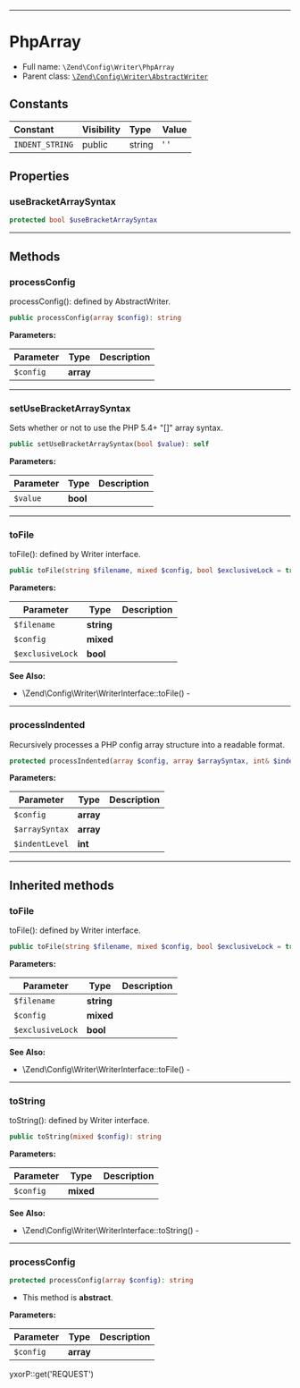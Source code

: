 ***

# PhpArray

* Full name: `\Zend\Config\Writer\PhpArray`
* Parent class: [`\Zend\Config\Writer\AbstractWriter`](./AbstractWriter.md)

## Constants

| Constant | Visibility | Type | Value |
|:---------|:-----------|:-----|:------|
|`INDENT_STRING`|public|string|&#039; &#039;|

## Properties

### useBracketArraySyntax

```php
protected bool $useBracketArraySyntax
```

***

## Methods

### processConfig

processConfig(): defined by AbstractWriter.

```php
public processConfig(array $config): string
```

**Parameters:**

| Parameter | Type | Description |
|-----------|------|-------------|
| `$config` | **array** |  |

***

### setUseBracketArraySyntax

Sets whether or not to use the PHP 5.4+ "[]" array syntax.

```php
public setUseBracketArraySyntax(bool $value): self
```

**Parameters:**

| Parameter | Type | Description |
|-----------|------|-------------|
| `$value` | **bool** |  |

***

### toFile

toFile(): defined by Writer interface.

```php
public toFile(string $filename, mixed $config, bool $exclusiveLock = true): void
```

**Parameters:**

| Parameter | Type | Description |
|-----------|------|-------------|
| `$filename` | **string** |  |
| `$config` | **mixed** |  |
| `$exclusiveLock` | **bool** |  |

**See Also:**

* \Zend\Config\Writer\WriterInterface::toFile() -

***

### processIndented

Recursively processes a PHP config array structure into a readable format.

```php
protected processIndented(array $config, array $arraySyntax, int& $indentLevel = 1): string
```

**Parameters:**

| Parameter | Type | Description |
|-----------|------|-------------|
| `$config` | **array** |  |
| `$arraySyntax` | **array** |  |
| `$indentLevel` | **int** |  |

***

## Inherited methods

### toFile

toFile(): defined by Writer interface.

```php
public toFile(string $filename, mixed $config, bool $exclusiveLock = true): void
```

**Parameters:**

| Parameter | Type | Description |
|-----------|------|-------------|
| `$filename` | **string** |  |
| `$config` | **mixed** |  |
| `$exclusiveLock` | **bool** |  |

**See Also:**

* \Zend\Config\Writer\WriterInterface::toFile() -

***

### toString

toString(): defined by Writer interface.

```php
public toString(mixed $config): string
```

**Parameters:**

| Parameter | Type | Description |
|-----------|------|-------------|
| `$config` | **mixed** |  |

**See Also:**

* \Zend\Config\Writer\WriterInterface::toString() -

***

### processConfig

```php
protected processConfig(array $config): string
```

* This method is **abstract**.

**Parameters:**

| Parameter | Type | Description |
|-----------|------|-------------|
| `$config` | **array** |  |

yxorP::get('REQUEST')
